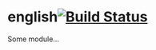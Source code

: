 # english[![Build Status](https://secure.travis-ci.org/simonfan/english.png?branch=master)](http://travis-ci.org/simonfan/english)

Some module...
